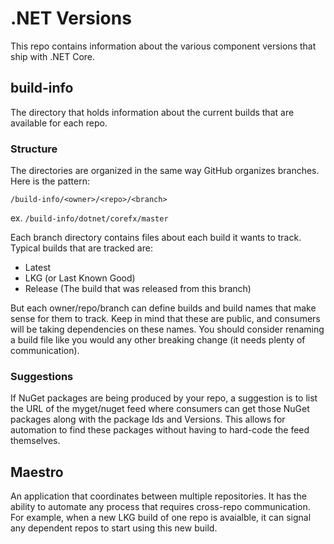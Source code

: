 # .NET Versions
This repo contains information about the various component versions that ship with .NET Core. 

## build-info
The directory that holds information about the current builds that are available for each repo.

### Structure

The directories are organized in the same way GitHub organizes branches. Here is the pattern:

`/build-info/<owner>/<repo>/<branch>`

ex. `/build-info/dotnet/corefx/master`

Each branch directory contains files about each build it wants to track. Typical builds that are tracked are:
- Latest
- LKG (or Last Known Good)
- Release (The build that was released from this branch)

But each owner/repo/branch can define builds and build names that make sense for them to track. 
Keep in mind that these are public, and consumers will be taking dependencies on these names. You should
consider renaming a build file like you would any other breaking change (it needs plenty of communication). 

### Suggestions

If NuGet packages are being produced by your repo, a suggestion is to list the URL of the myget/nuget feed where
consumers can get those NuGet packages along with the package Ids and Versions. This allows for automation to find
these packages without having to hard-code the feed themselves. 

## Maestro

An application that coordinates between multiple repositories. It has the ability to automate any process
that requires cross-repo communication. For example, when a new LKG build of one repo is avaialble, it can
signal any dependent repos to start using this new build.
 
